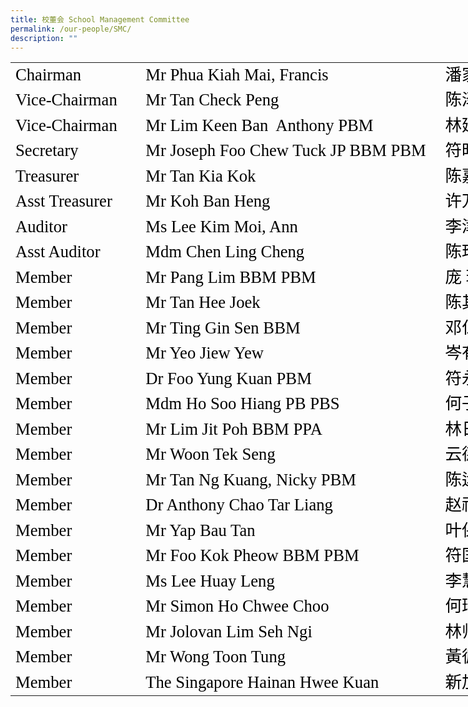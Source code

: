 ```yaml
---
title: 校董会 School Management Committee
permalink: /our-people/SMC/
description: ""
---
```

   <!--tr {mso-height-source:auto;} col {mso-width-source:auto;} td {padding-top:1.0px; padding-right:1.0px; padding-left:1.0px; mso-ignore:padding; color:windowtext; font-size:18.0pt; font-weight:400; font-style:normal; text-decoration:none; font-family:Arial; mso-generic-font-family:auto; mso-font-charset:0; text-align:general; vertical-align:bottom; border:none; mso-background-source:auto; mso-pattern:auto;} .oa1 {vertical-align:middle; padding-bottom:3.91pt; padding-left:3.91pt; padding-top:3.91pt; padding-right:3.91pt;} -->

<table border="0" cellpadding="0" cellspacing="0" width="921" style="border-collapse:
 collapse;width:691pt;mso-yfti-tbllook:1184"><colgroup><col width="199" style="mso-width-source:userset;width:149pt"> <col width="490" style="mso-width-source:userset;width:367pt"> <col width="233" style="mso-width-source:userset;width:174pt"></colgroup><tbody><tr height="41" style="mso-height-source:userset;height:30.39pt"><td height="41" class="oa1" width="199" style="height:30.39pt;width:149pt"><p style="language:en-US;line-height:107%;margin-top:0pt;margin-bottom:0pt;
  margin-left:0in;margin-right:0in;text-align:left;direction:ltr;unicode-bidi:
  embed;mso-line-break-override:none;word-break:normal;punctuation-wrap:hanging"><span style="font-size:20.0pt;font-family:Calibri;mso-ascii-font-family:Calibri;
  color:black;mso-color-index:1;mso-font-kerning:12.0pt;language:en-US;
  mso-style-textfill-type:solid;mso-style-textfill-fill-themecolor:text1;
  mso-style-textfill-fill-color:black;mso-style-textfill-fill-alpha:100.0%">Chairman</span></p></td><td class="oa1" width="490" style="width:367pt"><p style="language:en-US;line-height:107%;margin-top:0pt;margin-bottom:0pt;
  margin-left:0in;margin-right:0in;text-align:left;direction:ltr;unicode-bidi:
  embed;mso-line-break-override:none;word-break:normal;punctuation-wrap:hanging"><span style="font-size:20.0pt;font-family:Calibri;mso-ascii-font-family:Calibri;
  color:black;mso-color-index:1;mso-font-kerning:12.0pt;language:en-US;
  mso-style-textfill-type:solid;mso-style-textfill-fill-themecolor:text1;
  mso-style-textfill-fill-color:black;mso-style-textfill-fill-alpha:100.0%">Mr </span><span style="font-size:20.0pt;font-family:Calibri;mso-ascii-font-family:Calibri;
  color:black;mso-color-index:1;mso-font-kerning:12.0pt;language:en-US;
  mso-style-textfill-type:solid;mso-style-textfill-fill-themecolor:text1;
  mso-style-textfill-fill-color:black;mso-style-textfill-fill-alpha:100.0%">Phua</span><span style="font-size:20.0pt;font-family:Calibri;mso-ascii-font-family:Calibri;
  color:black;mso-color-index:1;mso-font-kerning:12.0pt;language:en-US;
  mso-style-textfill-type:solid;mso-style-textfill-fill-themecolor:text1;
  mso-style-textfill-fill-color:black;mso-style-textfill-fill-alpha:100.0%"> Kiah Mai, Francis</span></p></td><td class="oa1" width="233" style="width:174pt"><p style="language:en-US;line-height:107%;margin-top:0pt;margin-bottom:0pt;
  margin-left:0in;margin-right:0in;text-align:left;direction:ltr;unicode-bidi:
  embed;mso-line-break-override:none;word-break:normal;punctuation-wrap:hanging"><span style="font-size:20.0pt;font-family:楷体;mso-ascii-font-family:楷体;mso-fareast-font-family:
  楷体;color:black;mso-color-index:1;mso-font-kerning:12.0pt;language:zh-CN;
  mso-style-textfill-type:solid;mso-style-textfill-fill-themecolor:text1;
  mso-style-textfill-fill-color:black;mso-style-textfill-fill-alpha:100.0%">潘家海先生</span></p></td></tr><tr height="41" style="mso-height-source:userset;height:30.39pt"><td height="41" class="oa1" width="199" style="height:30.39pt;width:149pt"><p style="language:en-US;line-height:107%;margin-top:0pt;margin-bottom:0pt;
  margin-left:0in;margin-right:0in;text-align:left;direction:ltr;unicode-bidi:
  embed;mso-line-break-override:none;word-break:normal;punctuation-wrap:hanging"><span style="font-size:20.0pt;font-family:Calibri;mso-ascii-font-family:Calibri;
  color:black;mso-color-index:1;mso-font-kerning:12.0pt;language:en-US;
  mso-style-textfill-type:solid;mso-style-textfill-fill-themecolor:text1;
  mso-style-textfill-fill-color:black;mso-style-textfill-fill-alpha:100.0%">Vice-Chairman</span></p></td><td class="oa1" width="490" style="width:367pt"><p style="language:en-US;line-height:107%;margin-top:0pt;margin-bottom:0pt;
  margin-left:0in;margin-right:0in;text-align:left;direction:ltr;unicode-bidi:
  embed;mso-line-break-override:none;word-break:normal;punctuation-wrap:hanging"><span style="font-size:20.0pt;font-family:Calibri;mso-ascii-font-family:Calibri;
  color:black;mso-color-index:1;mso-font-kerning:12.0pt;language:en-US;
  mso-style-textfill-type:solid;mso-style-textfill-fill-themecolor:text1;
  mso-style-textfill-fill-color:black;mso-style-textfill-fill-alpha:100.0%">Mr Tan Check Peng</span></p></td><td class="oa1" width="233" style="width:174pt"><p style="language:en-US;line-height:107%;margin-top:0pt;margin-bottom:0pt;
  margin-left:0in;margin-right:0in;text-align:left;direction:ltr;unicode-bidi:
  embed;mso-line-break-override:none;word-break:normal;punctuation-wrap:hanging"><span style="font-size:20.0pt;font-family:楷体;mso-ascii-font-family:楷体;mso-fareast-font-family:
  楷体;color:black;mso-color-index:1;mso-font-kerning:12.0pt;language:zh-CN;
  mso-style-textfill-type:solid;mso-style-textfill-fill-themecolor:text1;
  mso-style-textfill-fill-color:black;mso-style-textfill-fill-alpha:100.0%">陈泽平先生</span></p></td></tr><tr height="41" style="mso-height-source:userset;height:30.39pt"><td height="41" class="oa1" width="199" style="height:30.39pt;width:149pt"><p style="language:en-US;line-height:107%;margin-top:0pt;margin-bottom:0pt;
  margin-left:0in;margin-right:0in;text-align:left;direction:ltr;unicode-bidi:
  embed;mso-line-break-override:none;word-break:normal;punctuation-wrap:hanging"><span style="font-size:20.0pt;font-family:Calibri;mso-ascii-font-family:Calibri;
  color:black;mso-color-index:1;mso-font-kerning:12.0pt;language:en-US;
  mso-style-textfill-type:solid;mso-style-textfill-fill-themecolor:text1;
  mso-style-textfill-fill-color:black;mso-style-textfill-fill-alpha:100.0%">Vice-Chairman</span></p></td><td class="oa1" width="490" style="width:367pt"><p style="language:en-US;line-height:107%;margin-top:0pt;margin-bottom:0pt;
  margin-left:0in;margin-right:0in;text-align:left;direction:ltr;unicode-bidi:
  embed;mso-line-break-override:none;word-break:normal;punctuation-wrap:hanging"><span style="font-size:20.0pt;font-family:Calibri;mso-ascii-font-family:Calibri;
  color:black;mso-color-index:1;mso-font-kerning:12.0pt;language:en-US;
  mso-style-textfill-type:solid;mso-style-textfill-fill-themecolor:text1;
  mso-style-textfill-fill-color:black;mso-style-textfill-fill-alpha:100.0%">Mr Lim Keen Ban&nbsp; Anthony PBM</span></p></td><td class="oa1" width="233" style="width:174pt"><p style="language:en-US;line-height:107%;margin-top:0pt;margin-bottom:0pt;
  margin-left:0in;margin-right:0in;text-align:left;direction:ltr;unicode-bidi:
  embed;mso-line-break-override:none;word-break:normal;punctuation-wrap:hanging"><span style="font-size:20.0pt;font-family:楷体;mso-ascii-font-family:楷体;mso-fareast-font-family:
  楷体;color:black;mso-color-index:1;mso-font-kerning:12.0pt;language:zh-CN;
  mso-style-textfill-type:solid;mso-style-textfill-fill-themecolor:text1;
  mso-style-textfill-fill-color:black;mso-style-textfill-fill-alpha:100.0%">林廷万先生</span></p></td></tr><tr height="41" style="mso-height-source:userset;height:30.39pt"><td height="41" class="oa1" width="199" style="height:30.39pt;width:149pt"><p style="language:en-US;line-height:107%;margin-top:0pt;margin-bottom:0pt;
  margin-left:0in;margin-right:0in;text-align:left;direction:ltr;unicode-bidi:
  embed;mso-line-break-override:none;word-break:normal;punctuation-wrap:hanging"><span style="font-size:20.0pt;font-family:Calibri;mso-ascii-font-family:Calibri;
  color:black;mso-color-index:1;mso-font-kerning:12.0pt;language:en-US;
  mso-style-textfill-type:solid;mso-style-textfill-fill-themecolor:text1;
  mso-style-textfill-fill-color:black;mso-style-textfill-fill-alpha:100.0%">Secretary</span></p></td><td class="oa1" width="490" style="width:367pt"><p style="language:en-US;line-height:107%;margin-top:0pt;margin-bottom:0pt;
  margin-left:0in;margin-right:0in;text-align:left;direction:ltr;unicode-bidi:
  embed;mso-line-break-override:none;word-break:normal;punctuation-wrap:hanging"><span style="font-size:20.0pt;font-family:Calibri;mso-ascii-font-family:Calibri;
  color:black;mso-color-index:1;mso-font-kerning:12.0pt;language:en-US;
  mso-style-textfill-type:solid;mso-style-textfill-fill-themecolor:text1;
  mso-style-textfill-fill-color:black;mso-style-textfill-fill-alpha:100.0%">Mr Joseph Foo Chew Tuck JP BBM PBM</span></p></td><td class="oa1" width="233" style="width:174pt"><p style="language:en-US;line-height:107%;margin-top:0pt;margin-bottom:0pt;
  margin-left:0in;margin-right:0in;text-align:left;direction:ltr;unicode-bidi:
  embed;mso-line-break-override:none;word-break:normal;punctuation-wrap:hanging"><span style="font-size:20.0pt;font-family:楷体;mso-ascii-font-family:楷体;mso-fareast-font-family:
  楷体;color:black;mso-color-index:1;mso-font-kerning:12.0pt;language:zh-CN;
  mso-style-textfill-type:solid;mso-style-textfill-fill-themecolor:text1;
  mso-style-textfill-fill-color:black;mso-style-textfill-fill-alpha:100.0%">符昭德先生</span></p></td></tr><tr height="41" style="mso-height-source:userset;height:30.39pt"><td height="41" class="oa1" width="199" style="height:30.39pt;width:149pt"><p style="language:en-US;line-height:107%;margin-top:0pt;margin-bottom:0pt;
  margin-left:0in;margin-right:0in;text-align:left;direction:ltr;unicode-bidi:
  embed;mso-line-break-override:none;word-break:normal;punctuation-wrap:hanging"><span style="font-size:20.0pt;font-family:Calibri;mso-ascii-font-family:Calibri;
  color:black;mso-color-index:1;mso-font-kerning:12.0pt;language:en-US;
  mso-style-textfill-type:solid;mso-style-textfill-fill-themecolor:text1;
  mso-style-textfill-fill-color:black;mso-style-textfill-fill-alpha:100.0%">Treasurer</span></p></td><td class="oa1" width="490" style="width:367pt"><p style="language:en-US;line-height:107%;margin-top:0pt;margin-bottom:0pt;
  margin-left:0in;margin-right:0in;text-align:left;direction:ltr;unicode-bidi:
  embed;mso-line-break-override:none;word-break:normal;punctuation-wrap:hanging"><span style="font-size:20.0pt;font-family:Calibri;mso-ascii-font-family:Calibri;
  color:black;mso-color-index:1;mso-font-kerning:12.0pt;language:en-US;
  mso-style-textfill-type:solid;mso-style-textfill-fill-themecolor:text1;
  mso-style-textfill-fill-color:black;mso-style-textfill-fill-alpha:100.0%">Mr Tan Kia Kok</span></p></td><td class="oa1" width="233" style="width:174pt"><p style="language:en-US;line-height:107%;margin-top:0pt;margin-bottom:0pt;
  margin-left:0in;margin-right:0in;text-align:left;direction:ltr;unicode-bidi:
  embed;mso-line-break-override:none;word-break:normal;punctuation-wrap:hanging"><span style="font-size:20.0pt;font-family:楷体;mso-ascii-font-family:楷体;mso-fareast-font-family:
  楷体;color:black;mso-color-index:1;mso-font-kerning:12.0pt;language:zh-CN;
  mso-style-textfill-type:solid;mso-style-textfill-fill-themecolor:text1;
  mso-style-textfill-fill-color:black;mso-style-textfill-fill-alpha:100.0%">陈嘉兆先生</span></p></td></tr><tr height="41" style="mso-height-source:userset;height:30.39pt"><td height="41" class="oa1" width="199" style="height:30.39pt;width:149pt"><p style="language:en-US;line-height:107%;margin-top:0pt;margin-bottom:0pt;
  margin-left:0in;margin-right:0in;text-align:left;direction:ltr;unicode-bidi:
  embed;mso-line-break-override:none;word-break:normal;punctuation-wrap:hanging"><span style="font-size:20.0pt;font-family:Calibri;mso-ascii-font-family:Calibri;
  color:black;mso-color-index:1;mso-font-kerning:12.0pt;language:en-US;
  mso-style-textfill-type:solid;mso-style-textfill-fill-themecolor:text1;
  mso-style-textfill-fill-color:black;mso-style-textfill-fill-alpha:100.0%">Asst Treasurer</span></p></td><td class="oa1" width="490" style="width:367pt"><p style="language:en-US;line-height:107%;margin-top:0pt;margin-bottom:0pt;
  margin-left:0in;margin-right:0in;text-align:left;direction:ltr;unicode-bidi:
  embed;mso-line-break-override:none;word-break:normal;punctuation-wrap:hanging"><span style="font-size:20.0pt;font-family:Calibri;mso-ascii-font-family:Calibri;
  color:black;mso-color-index:1;mso-font-kerning:12.0pt;language:en-US;
  mso-style-textfill-type:solid;mso-style-textfill-fill-themecolor:text1;
  mso-style-textfill-fill-color:black;mso-style-textfill-fill-alpha:100.0%">Mr Koh Ban Heng</span></p></td><td class="oa1" width="233" style="width:174pt"><p style="language:en-US;line-height:107%;margin-top:0pt;margin-bottom:0pt;
  margin-left:0in;margin-right:0in;text-align:left;direction:ltr;unicode-bidi:
  embed;mso-line-break-override:none;word-break:normal;punctuation-wrap:hanging"><span style="font-size:20.0pt;font-family:楷体;mso-ascii-font-family:楷体;mso-fareast-font-family:
  楷体;color:black;mso-color-index:1;mso-font-kerning:12.0pt;language:zh-CN;
  mso-style-textfill-type:solid;mso-style-textfill-fill-themecolor:text1;
  mso-style-textfill-fill-color:black;mso-style-textfill-fill-alpha:100.0%">许万兴先生</span></p></td></tr><tr height="41" style="mso-height-source:userset;height:30.39pt"><td height="41" class="oa1" width="199" style="height:30.39pt;width:149pt"><p style="language:en-US;line-height:107%;margin-top:0pt;margin-bottom:0pt;
  margin-left:0in;margin-right:0in;text-align:left;direction:ltr;unicode-bidi:
  embed;mso-line-break-override:none;word-break:normal;punctuation-wrap:hanging"><span style="font-size:20.0pt;font-family:Calibri;mso-ascii-font-family:Calibri;
  color:black;mso-color-index:1;mso-font-kerning:12.0pt;language:en-US;
  mso-style-textfill-type:solid;mso-style-textfill-fill-themecolor:text1;
  mso-style-textfill-fill-color:black;mso-style-textfill-fill-alpha:100.0%">Auditor</span></p></td><td class="oa1" width="490" style="width:367pt"><p style="language:en-US;line-height:107%;margin-top:0pt;margin-bottom:0pt;
  margin-left:0in;margin-right:0in;text-align:left;direction:ltr;unicode-bidi:
  embed;mso-line-break-override:none;word-break:normal;punctuation-wrap:hanging"><span style="font-size:20.0pt;font-family:Calibri;mso-ascii-font-family:Calibri;
  color:black;mso-color-index:1;mso-font-kerning:12.0pt;language:en-US;
  mso-style-textfill-type:solid;mso-style-textfill-fill-themecolor:text1;
  mso-style-textfill-fill-color:black;mso-style-textfill-fill-alpha:100.0%">Ms Lee Kim Moi, Ann</span></p></td><td class="oa1" width="233" style="width:174pt"><p style="language:en-US;line-height:107%;margin-top:0pt;margin-bottom:0pt;
  margin-left:0in;margin-right:0in;text-align:left;direction:ltr;unicode-bidi:
  embed;mso-line-break-override:none;word-break:normal;punctuation-wrap:hanging"><span style="font-size:20.0pt;font-family:楷体;mso-ascii-font-family:楷体;mso-fareast-font-family:
  楷体;color:black;mso-color-index:1;mso-font-kerning:12.0pt;language:zh-CN;
  mso-style-textfill-type:solid;mso-style-textfill-fill-themecolor:text1;
  mso-style-textfill-fill-color:black;mso-style-textfill-fill-alpha:100.0%">李津梅女士</span></p></td></tr><tr height="41" style="mso-height-source:userset;height:30.39pt"><td height="41" class="oa1" width="199" style="height:30.39pt;width:149pt"><p style="language:en-US;line-height:107%;margin-top:0pt;margin-bottom:0pt;
  margin-left:0in;margin-right:0in;text-align:left;direction:ltr;unicode-bidi:
  embed;mso-line-break-override:none;word-break:normal;punctuation-wrap:hanging"><span style="font-size:20.0pt;font-family:Calibri;mso-ascii-font-family:Calibri;
  color:black;mso-color-index:1;mso-font-kerning:12.0pt;language:en-US;
  mso-style-textfill-type:solid;mso-style-textfill-fill-themecolor:text1;
  mso-style-textfill-fill-color:black;mso-style-textfill-fill-alpha:100.0%">Asst Auditor</span></p></td><td class="oa1" width="490" style="width:367pt"><p style="language:en-US;line-height:107%;margin-top:0pt;margin-bottom:0pt;
  margin-left:0in;margin-right:0in;text-align:left;direction:ltr;unicode-bidi:
  embed;mso-line-break-override:none;word-break:normal;punctuation-wrap:hanging"><span style="font-size:20.0pt;font-family:Calibri;mso-ascii-font-family:Calibri;
  color:black;mso-color-index:1;mso-font-kerning:12.0pt;language:en-US;
  mso-style-textfill-type:solid;mso-style-textfill-fill-themecolor:text1;
  mso-style-textfill-fill-color:black;mso-style-textfill-fill-alpha:100.0%">Mdm</span><span style="font-size:20.0pt;font-family:Calibri;mso-ascii-font-family:Calibri;
  color:black;mso-color-index:1;mso-font-kerning:12.0pt;language:en-US;
  mso-style-textfill-type:solid;mso-style-textfill-fill-themecolor:text1;
  mso-style-textfill-fill-color:black;mso-style-textfill-fill-alpha:100.0%"> Chen Ling Cheng</span></p></td><td class="oa1" width="233" style="width:174pt"><p style="language:en-US;line-height:107%;margin-top:0pt;margin-bottom:0pt;
  margin-left:0in;margin-right:0in;text-align:left;direction:ltr;unicode-bidi:
  embed;mso-line-break-override:none;word-break:normal;punctuation-wrap:hanging"><span style="font-size:20.0pt;font-family:楷体;mso-ascii-font-family:楷体;mso-fareast-font-family:
  楷体;color:black;mso-color-index:1;mso-font-kerning:12.0pt;language:zh-CN;
  mso-style-textfill-type:solid;mso-style-textfill-fill-themecolor:text1;
  mso-style-textfill-fill-color:black;mso-style-textfill-fill-alpha:100.0%">陈玲琤女士</span></p></td></tr><tr height="41" style="mso-height-source:userset;height:30.39pt"><td height="41" class="oa1" width="199" style="height:30.39pt;width:149pt"><p style="language:en-US;line-height:107%;margin-top:0pt;margin-bottom:0pt;
  margin-left:0in;margin-right:0in;text-align:left;direction:ltr;unicode-bidi:
  embed;mso-line-break-override:none;word-break:normal;punctuation-wrap:hanging"><span style="font-size:20.0pt;font-family:Calibri;mso-ascii-font-family:Calibri;
  color:black;mso-color-index:1;mso-font-kerning:12.0pt;language:en-US;
  mso-style-textfill-type:solid;mso-style-textfill-fill-themecolor:text1;
  mso-style-textfill-fill-color:black;mso-style-textfill-fill-alpha:100.0%">Member</span></p></td><td class="oa1" width="490" style="width:367pt"><p style="language:en-US;line-height:107%;margin-top:0pt;margin-bottom:0pt;
  margin-left:0in;margin-right:0in;text-align:left;direction:ltr;unicode-bidi:
  embed;mso-line-break-override:none;word-break:normal;punctuation-wrap:hanging"><span style="font-size:20.0pt;font-family:Calibri;mso-ascii-font-family:Calibri;
  color:black;mso-color-index:1;mso-font-kerning:12.0pt;language:en-US;
  mso-style-textfill-type:solid;mso-style-textfill-fill-themecolor:text1;
  mso-style-textfill-fill-color:black;mso-style-textfill-fill-alpha:100.0%">Mr Pang Lim BBM PBM</span></p></td><td class="oa1" width="233" style="width:174pt"><p style="language:en-US;line-height:107%;margin-top:0pt;margin-bottom:0pt;
  margin-left:0in;margin-right:0in;text-align:left;direction:ltr;unicode-bidi:
  embed;mso-line-break-override:none;word-break:normal;punctuation-wrap:hanging"><span style="font-size:20.0pt;font-family:楷体;mso-ascii-font-family:楷体;mso-fareast-font-family:
  楷体;color:black;mso-color-index:1;mso-font-kerning:12.0pt;language:zh-CN;
  mso-style-textfill-type:solid;mso-style-textfill-fill-themecolor:text1;
  mso-style-textfill-fill-color:black;mso-style-textfill-fill-alpha:100.0%">庞 琳先生</span></p></td></tr><tr height="41" style="mso-height-source:userset;height:30.39pt"><td height="41" class="oa1" width="199" style="height:30.39pt;width:149pt"><p style="language:en-US;line-height:107%;margin-top:0pt;margin-bottom:0pt;
  margin-left:0in;margin-right:0in;text-align:left;direction:ltr;unicode-bidi:
  embed;mso-line-break-override:none;word-break:normal;punctuation-wrap:hanging"><span style="font-size:20.0pt;font-family:Calibri;mso-ascii-font-family:Calibri;
  color:black;mso-color-index:1;mso-font-kerning:12.0pt;language:en-US;
  mso-style-textfill-type:solid;mso-style-textfill-fill-themecolor:text1;
  mso-style-textfill-fill-color:black;mso-style-textfill-fill-alpha:100.0%">Member</span></p></td><td class="oa1" width="490" style="width:367pt"><p style="language:en-US;line-height:107%;margin-top:0pt;margin-bottom:0pt;
  margin-left:0in;margin-right:0in;text-align:left;direction:ltr;unicode-bidi:
  embed;mso-line-break-override:none;word-break:normal;punctuation-wrap:hanging"><span style="font-size:20.0pt;font-family:Calibri;mso-ascii-font-family:Calibri;
  color:black;mso-color-index:1;mso-font-kerning:12.0pt;language:en-US;
  mso-style-textfill-type:solid;mso-style-textfill-fill-themecolor:text1;
  mso-style-textfill-fill-color:black;mso-style-textfill-fill-alpha:100.0%">Mr Tan Hee Joek</span></p></td><td class="oa1" width="233" style="width:174pt"><p style="language:en-US;line-height:107%;margin-top:0pt;margin-bottom:0pt;
  margin-left:0in;margin-right:0in;text-align:left;direction:ltr;unicode-bidi:
  embed;mso-line-break-override:none;word-break:normal;punctuation-wrap:hanging"><span style="font-size:20.0pt;font-family:楷体;mso-ascii-font-family:楷体;mso-fareast-font-family:
  楷体;color:black;mso-color-index:1;mso-font-kerning:12.0pt;language:zh-CN;
  mso-style-textfill-type:solid;mso-style-textfill-fill-themecolor:text1;
  mso-style-textfill-fill-color:black;mso-style-textfill-fill-alpha:100.0%">陈其玉先生</span></p></td></tr><tr height="41" style="mso-height-source:userset;height:30.39pt"><td height="41" class="oa1" width="199" style="height:30.39pt;width:149pt"><p style="language:en-US;line-height:107%;margin-top:0pt;margin-bottom:0pt;
  margin-left:0in;margin-right:0in;text-align:left;direction:ltr;unicode-bidi:
  embed;mso-line-break-override:none;word-break:normal;punctuation-wrap:hanging"><span style="font-size:20.0pt;font-family:Calibri;mso-ascii-font-family:Calibri;
  color:black;mso-color-index:1;mso-font-kerning:12.0pt;language:en-US;
  mso-style-textfill-type:solid;mso-style-textfill-fill-themecolor:text1;
  mso-style-textfill-fill-color:black;mso-style-textfill-fill-alpha:100.0%">Member</span></p></td><td class="oa1" width="490" style="width:367pt"><p style="language:en-US;line-height:107%;margin-top:0pt;margin-bottom:0pt;
  margin-left:0in;margin-right:0in;text-align:left;direction:ltr;unicode-bidi:
  embed;mso-line-break-override:none;word-break:normal;punctuation-wrap:hanging"><span style="font-size:20.0pt;font-family:Calibri;mso-ascii-font-family:Calibri;
  color:black;mso-color-index:1;mso-font-kerning:12.0pt;language:en-US;
  mso-style-textfill-type:solid;mso-style-textfill-fill-themecolor:text1;
  mso-style-textfill-fill-color:black;mso-style-textfill-fill-alpha:100.0%">Mr Ting Gin Sen BBM</span></p></td><td class="oa1" width="233" style="width:174pt"><p style="language:en-US;line-height:107%;margin-top:0pt;margin-bottom:0pt;
  margin-left:0in;margin-right:0in;text-align:left;direction:ltr;unicode-bidi:
  embed;mso-line-break-override:none;word-break:normal;punctuation-wrap:hanging"><span style="font-size:20.0pt;font-family:楷体;mso-ascii-font-family:楷体;mso-fareast-font-family:
  楷体;color:black;mso-color-index:1;mso-font-kerning:12.0pt;language:zh-CN;
  mso-style-textfill-type:solid;mso-style-textfill-fill-themecolor:text1;
  mso-style-textfill-fill-color:black;mso-style-textfill-fill-alpha:100.0%">邓仁生先生</span></p></td></tr><tr height="41" style="mso-height-source:userset;height:30.39pt"><td height="41" class="oa1" width="199" style="height:30.39pt;width:149pt"><p style="language:en-US;line-height:107%;margin-top:0pt;margin-bottom:0pt;
  margin-left:0in;margin-right:0in;text-align:left;direction:ltr;unicode-bidi:
  embed;mso-line-break-override:none;word-break:normal;punctuation-wrap:hanging"><span style="font-size:20.0pt;font-family:Calibri;mso-ascii-font-family:Calibri;
  color:black;mso-color-index:1;mso-font-kerning:12.0pt;language:en-US;
  mso-style-textfill-type:solid;mso-style-textfill-fill-themecolor:text1;
  mso-style-textfill-fill-color:black;mso-style-textfill-fill-alpha:100.0%">Member</span></p></td><td class="oa1" width="490" style="width:367pt"><p style="language:en-US;line-height:107%;margin-top:0pt;margin-bottom:0pt;
  margin-left:0in;margin-right:0in;text-align:left;direction:ltr;unicode-bidi:
  embed;mso-line-break-override:none;word-break:normal;punctuation-wrap:hanging"><span style="font-size:20.0pt;font-family:Calibri;mso-ascii-font-family:Calibri;
  color:black;mso-color-index:1;mso-font-kerning:12.0pt;language:en-US;
  mso-style-textfill-type:solid;mso-style-textfill-fill-themecolor:text1;
  mso-style-textfill-fill-color:black;mso-style-textfill-fill-alpha:100.0%">Mr Yeo Jiew Yew</span></p></td><td class="oa1" width="233" style="width:174pt"><p style="language:en-US;line-height:107%;margin-top:0pt;margin-bottom:0pt;
  margin-left:0in;margin-right:0in;text-align:left;direction:ltr;unicode-bidi:
  embed;mso-line-break-override:none;word-break:normal;punctuation-wrap:hanging"><span style="font-size:20.0pt;font-family:楷体;mso-ascii-font-family:楷体;mso-fareast-font-family:
  楷体;color:black;mso-color-index:1;mso-font-kerning:12.0pt;language:zh-CN;
  mso-style-textfill-type:solid;mso-style-textfill-fill-themecolor:text1;
  mso-style-textfill-fill-color:black;mso-style-textfill-fill-alpha:100.0%">岑有孝先生</span></p></td></tr><tr height="41" style="mso-height-source:userset;height:30.39pt"><td height="41" class="oa1" width="199" style="height:30.39pt;width:149pt"><p style="language:en-US;line-height:107%;margin-top:0pt;margin-bottom:0pt;
  margin-left:0in;margin-right:0in;text-align:left;direction:ltr;unicode-bidi:
  embed;mso-line-break-override:none;word-break:normal;punctuation-wrap:hanging"><span style="font-size:20.0pt;font-family:Calibri;mso-ascii-font-family:Calibri;
  color:black;mso-color-index:1;mso-font-kerning:12.0pt;language:en-US;
  mso-style-textfill-type:solid;mso-style-textfill-fill-themecolor:text1;
  mso-style-textfill-fill-color:black;mso-style-textfill-fill-alpha:100.0%">Member</span></p></td><td class="oa1" width="490" style="width:367pt"><p style="language:en-US;line-height:107%;margin-top:0pt;margin-bottom:0pt;
  margin-left:0in;margin-right:0in;text-align:left;direction:ltr;unicode-bidi:
  embed;mso-line-break-override:none;word-break:normal;punctuation-wrap:hanging"><span style="font-size:20.0pt;font-family:Calibri;mso-ascii-font-family:Calibri;
  color:black;mso-color-index:1;mso-font-kerning:12.0pt;language:en-US;
  mso-style-textfill-type:solid;mso-style-textfill-fill-themecolor:text1;
  mso-style-textfill-fill-color:black;mso-style-textfill-fill-alpha:100.0%">Dr Foo Yung Kuan PBM</span></p></td><td class="oa1" width="233" style="width:174pt"><p style="language:en-US;line-height:107%;margin-top:0pt;margin-bottom:0pt;
  margin-left:0in;margin-right:0in;text-align:left;direction:ltr;unicode-bidi:
  embed;mso-line-break-override:none;word-break:normal;punctuation-wrap:hanging"><span style="font-size:20.0pt;font-family:楷体;mso-ascii-font-family:楷体;mso-fareast-font-family:
  楷体;color:black;mso-color-index:1;mso-font-kerning:12.0pt;language:zh-CN;
  mso-style-textfill-type:solid;mso-style-textfill-fill-themecolor:text1;
  mso-style-textfill-fill-color:black;mso-style-textfill-fill-alpha:100.0%">符永冠博士</span></p></td></tr><tr height="41" style="mso-height-source:userset;height:30.39pt"><td height="41" class="oa1" width="199" style="height:30.39pt;width:149pt"><p style="language:en-US;line-height:107%;margin-top:0pt;margin-bottom:0pt;
  margin-left:0in;margin-right:0in;text-align:left;direction:ltr;unicode-bidi:
  embed;mso-line-break-override:none;word-break:normal;punctuation-wrap:hanging"><span style="font-size:20.0pt;font-family:Calibri;mso-ascii-font-family:Calibri;
  color:black;mso-color-index:1;mso-font-kerning:12.0pt;language:en-US;
  mso-style-textfill-type:solid;mso-style-textfill-fill-themecolor:text1;
  mso-style-textfill-fill-color:black;mso-style-textfill-fill-alpha:100.0%">Member</span></p></td><td class="oa1" width="490" style="width:367pt"><p style="language:en-US;line-height:107%;margin-top:0pt;margin-bottom:0pt;
  margin-left:0in;margin-right:0in;text-align:left;direction:ltr;unicode-bidi:
  embed;mso-line-break-override:none;word-break:normal;punctuation-wrap:hanging"><span style="font-size:20.0pt;font-family:Calibri;mso-ascii-font-family:Calibri;
  color:black;mso-color-index:1;mso-font-kerning:12.0pt;language:en-US;
  mso-style-textfill-type:solid;mso-style-textfill-fill-themecolor:text1;
  mso-style-textfill-fill-color:black;mso-style-textfill-fill-alpha:100.0%">Mdm Ho Soo Hiang PB PBS</span></p></td><td class="oa1" width="233" style="width:174pt"><p style="language:en-US;line-height:107%;margin-top:0pt;margin-bottom:0pt;
  margin-left:0in;margin-right:0in;text-align:left;direction:ltr;unicode-bidi:
  embed;mso-line-break-override:none;word-break:normal;punctuation-wrap:hanging"><span style="font-size:20.0pt;font-family:楷体;mso-ascii-font-family:楷体;mso-fareast-font-family:
  楷体;color:black;mso-color-index:1;mso-font-kerning:12.0pt;language:zh-CN;
  mso-style-textfill-type:solid;mso-style-textfill-fill-themecolor:text1;
  mso-style-textfill-fill-color:black;mso-style-textfill-fill-alpha:100.0%">何子香女士</span></p></td></tr><tr height="41" style="mso-height-source:userset;height:30.39pt"><td height="41" class="oa1" width="199" style="height:30.39pt;width:149pt"><p style="language:en-US;line-height:107%;margin-top:0pt;margin-bottom:0pt;
  margin-left:0in;margin-right:0in;text-align:left;direction:ltr;unicode-bidi:
  embed;mso-line-break-override:none;word-break:normal;punctuation-wrap:hanging"><span style="font-size:20.0pt;font-family:Calibri;mso-ascii-font-family:Calibri;
  color:black;mso-color-index:1;mso-font-kerning:12.0pt;language:en-US;
  mso-style-textfill-type:solid;mso-style-textfill-fill-themecolor:text1;
  mso-style-textfill-fill-color:black;mso-style-textfill-fill-alpha:100.0%">Member</span></p></td><td class="oa1" width="490" style="width:367pt"><p style="language:en-US;line-height:107%;margin-top:0pt;margin-bottom:0pt;
  margin-left:0in;margin-right:0in;text-align:left;direction:ltr;unicode-bidi:
  embed;mso-line-break-override:none;word-break:normal;punctuation-wrap:hanging"><span style="font-size:20.0pt;font-family:Calibri;mso-ascii-font-family:Calibri;
  color:black;mso-color-index:1;mso-font-kerning:12.0pt;language:en-US;
  mso-style-textfill-type:solid;mso-style-textfill-fill-themecolor:text1;
  mso-style-textfill-fill-color:black;mso-style-textfill-fill-alpha:100.0%">Mr Lim Jit Poh BBM PPA</span></p></td><td class="oa1" width="233" style="width:174pt"><p style="language:en-US;line-height:107%;margin-top:0pt;margin-bottom:0pt;
  margin-left:0in;margin-right:0in;text-align:left;direction:ltr;unicode-bidi:
  embed;mso-line-break-override:none;word-break:normal;punctuation-wrap:hanging"><span style="font-size:20.0pt;font-family:楷体;mso-ascii-font-family:楷体;mso-fareast-font-family:
  楷体;color:black;mso-color-index:1;mso-font-kerning:12.0pt;language:zh-CN;
  mso-style-textfill-type:solid;mso-style-textfill-fill-themecolor:text1;
  mso-style-textfill-fill-color:black;mso-style-textfill-fill-alpha:100.0%">林日波先生</span></p></td></tr><tr height="41" style="mso-height-source:userset;height:30.39pt"><td height="41" class="oa1" width="199" style="height:30.39pt;width:149pt"><p style="language:en-US;line-height:107%;margin-top:0pt;margin-bottom:0pt;
  margin-left:0in;margin-right:0in;text-align:left;direction:ltr;unicode-bidi:
  embed;mso-line-break-override:none;word-break:normal;punctuation-wrap:hanging"><span style="font-size:20.0pt;font-family:Calibri;mso-ascii-font-family:Calibri;
  color:black;mso-color-index:1;mso-font-kerning:12.0pt;language:en-US;
  mso-style-textfill-type:solid;mso-style-textfill-fill-themecolor:text1;
  mso-style-textfill-fill-color:black;mso-style-textfill-fill-alpha:100.0%">Member</span></p></td><td class="oa1" width="490" style="width:367pt"><p style="language:en-US;line-height:107%;margin-top:0pt;margin-bottom:0pt;
  margin-left:0in;margin-right:0in;text-align:left;direction:ltr;unicode-bidi:
  embed;mso-line-break-override:none;word-break:normal;punctuation-wrap:hanging"><span style="font-size:20.0pt;font-family:Calibri;mso-ascii-font-family:Calibri;
  color:black;mso-color-index:1;mso-font-kerning:12.0pt;language:en-US;
  mso-style-textfill-type:solid;mso-style-textfill-fill-themecolor:text1;
  mso-style-textfill-fill-color:black;mso-style-textfill-fill-alpha:100.0%">Mr Woon Tek Seng</span></p></td><td class="oa1" width="233" style="width:174pt"><p style="language:en-US;line-height:107%;margin-top:0pt;margin-bottom:0pt;
  margin-left:0in;margin-right:0in;text-align:left;direction:ltr;unicode-bidi:
  embed;mso-line-break-override:none;word-break:normal;punctuation-wrap:hanging"><span style="font-size:20.0pt;font-family:楷体;mso-ascii-font-family:楷体;mso-fareast-font-family:
  楷体;color:black;mso-color-index:1;mso-font-kerning:12.0pt;language:zh-CN;
  mso-style-textfill-type:solid;mso-style-textfill-fill-themecolor:text1;
  mso-style-textfill-fill-color:black;mso-style-textfill-fill-alpha:100.0%">云德盛先生</span></p></td></tr><tr height="41" style="mso-height-source:userset;height:30.39pt"><td height="41" class="oa1" width="199" style="height:30.39pt;width:149pt"><p style="language:en-US;line-height:107%;margin-top:0pt;margin-bottom:0pt;
  margin-left:0in;margin-right:0in;text-align:left;direction:ltr;unicode-bidi:
  embed;mso-line-break-override:none;word-break:normal;punctuation-wrap:hanging"><span style="font-size:20.0pt;font-family:Calibri;mso-ascii-font-family:Calibri;
  color:black;mso-color-index:1;mso-font-kerning:12.0pt;language:en-US;
  mso-style-textfill-type:solid;mso-style-textfill-fill-themecolor:text1;
  mso-style-textfill-fill-color:black;mso-style-textfill-fill-alpha:100.0%">Member</span></p></td><td class="oa1" width="490" style="width:367pt"><p style="language:en-US;line-height:107%;margin-top:0pt;margin-bottom:0pt;
  margin-left:0in;margin-right:0in;text-align:left;direction:ltr;unicode-bidi:
  embed;mso-line-break-override:none;word-break:normal;punctuation-wrap:hanging"><span style="font-size:20.0pt;font-family:Calibri;mso-ascii-font-family:Calibri;
  color:black;mso-color-index:1;mso-font-kerning:12.0pt;language:en-US;
  mso-style-textfill-type:solid;mso-style-textfill-fill-themecolor:text1;
  mso-style-textfill-fill-color:black;mso-style-textfill-fill-alpha:100.0%">Mr Tan Ng Kuang, Nicky PBM</span></p></td><td class="oa1" width="233" style="width:174pt"><p style="language:en-US;line-height:107%;margin-top:0pt;margin-bottom:0pt;
  margin-left:0in;margin-right:0in;text-align:left;direction:ltr;unicode-bidi:
  embed;mso-line-break-override:none;word-break:normal;punctuation-wrap:hanging"><span style="font-size:20.0pt;font-family:楷体;mso-ascii-font-family:楷体;mso-fareast-font-family:
  楷体;color:black;mso-color-index:1;mso-font-kerning:12.0pt;language:zh-CN;
  mso-style-textfill-type:solid;mso-style-textfill-fill-themecolor:text1;
  mso-style-textfill-fill-color:black;mso-style-textfill-fill-alpha:100.0%">陈运琼先生</span></p></td></tr><tr height="41" style="mso-height-source:userset;height:30.39pt"><td height="41" class="oa1" width="199" style="height:30.39pt;width:149pt"><p style="language:en-US;line-height:107%;margin-top:0pt;margin-bottom:0pt;
  margin-left:0in;margin-right:0in;text-align:left;direction:ltr;unicode-bidi:
  embed;mso-line-break-override:none;word-break:normal;punctuation-wrap:hanging"><span style="font-size:20.0pt;font-family:Calibri;mso-ascii-font-family:Calibri;
  color:black;mso-color-index:1;mso-font-kerning:12.0pt;language:en-US;
  mso-style-textfill-type:solid;mso-style-textfill-fill-themecolor:text1;
  mso-style-textfill-fill-color:black;mso-style-textfill-fill-alpha:100.0%">Member</span></p></td><td class="oa1" width="490" style="width:367pt"><p style="language:en-US;line-height:107%;margin-top:0pt;margin-bottom:0pt;
  margin-left:0in;margin-right:0in;text-align:left;direction:ltr;unicode-bidi:
  embed;mso-line-break-override:none;word-break:normal;punctuation-wrap:hanging"><span style="font-size:20.0pt;font-family:Calibri;mso-ascii-font-family:Calibri;
  color:black;mso-color-index:1;mso-font-kerning:12.0pt;language:en-US;
  mso-style-textfill-type:solid;mso-style-textfill-fill-themecolor:text1;
  mso-style-textfill-fill-color:black;mso-style-textfill-fill-alpha:100.0%">Dr Anthony Chao Tar Liang</span></p></td><td class="oa1" width="233" style="width:174pt"><p style="language:en-US;line-height:107%;margin-top:0pt;margin-bottom:0pt;
  margin-left:0in;margin-right:0in;text-align:left;direction:ltr;unicode-bidi:
  embed;mso-line-break-override:none;word-break:normal;punctuation-wrap:hanging"><span style="font-size:20.0pt;font-family:楷体;mso-ascii-font-family:楷体;mso-fareast-font-family:
  楷体;color:black;mso-color-index:1;mso-font-kerning:12.0pt;language:zh-CN;
  mso-style-textfill-type:solid;mso-style-textfill-fill-themecolor:text1;
  mso-style-textfill-fill-color:black;mso-style-textfill-fill-alpha:100.0%">赵祚樑医生</span></p></td></tr><tr height="41" style="mso-height-source:userset;height:30.39pt"><td height="41" class="oa1" width="199" style="height:30.39pt;width:149pt"><p style="language:en-US;line-height:107%;margin-top:0pt;margin-bottom:0pt;
  margin-left:0in;margin-right:0in;text-align:left;direction:ltr;unicode-bidi:
  embed;mso-line-break-override:none;word-break:normal;punctuation-wrap:hanging"><span style="font-size:20.0pt;font-family:Calibri;mso-ascii-font-family:Calibri;
  color:black;mso-color-index:1;mso-font-kerning:12.0pt;language:en-US;
  mso-style-textfill-type:solid;mso-style-textfill-fill-themecolor:text1;
  mso-style-textfill-fill-color:black;mso-style-textfill-fill-alpha:100.0%">Member</span></p></td><td class="oa1" width="490" style="width:367pt"><p style="language:en-US;line-height:107%;margin-top:0pt;margin-bottom:0pt;
  margin-left:0in;margin-right:0in;text-align:left;direction:ltr;unicode-bidi:
  embed;mso-line-break-override:none;word-break:normal;punctuation-wrap:hanging"><span style="font-size:20.0pt;font-family:Calibri;mso-ascii-font-family:Calibri;
  color:black;mso-color-index:1;mso-font-kerning:12.0pt;language:en-US;
  mso-style-textfill-type:solid;mso-style-textfill-fill-themecolor:text1;
  mso-style-textfill-fill-color:black;mso-style-textfill-fill-alpha:100.0%">Mr Yap Bau Tan</span></p></td><td class="oa1" width="233" style="width:174pt"><p style="language:en-US;line-height:107%;margin-top:0pt;margin-bottom:0pt;
  margin-left:0in;margin-right:0in;text-align:left;direction:ltr;unicode-bidi:
  embed;mso-line-break-override:none;word-break:normal;punctuation-wrap:hanging"><span style="font-size:20.0pt;font-family:楷体;mso-ascii-font-family:楷体;mso-fareast-font-family:
  楷体;color:black;mso-color-index:1;mso-font-kerning:12.0pt;language:zh-CN;
  mso-style-textfill-type:solid;mso-style-textfill-fill-themecolor:text1;
  mso-style-textfill-fill-color:black;mso-style-textfill-fill-alpha:100.0%">叶保山先生</span></p></td></tr><tr height="41" style="mso-height-source:userset;height:30.39pt"><td height="41" class="oa1" width="199" style="height:30.39pt;width:149pt"><p style="language:en-US;line-height:107%;margin-top:0pt;margin-bottom:0pt;
  margin-left:0in;margin-right:0in;text-align:left;direction:ltr;unicode-bidi:
  embed;mso-line-break-override:none;word-break:normal;punctuation-wrap:hanging"><span style="font-size:20.0pt;font-family:Calibri;mso-ascii-font-family:Calibri;
  color:black;mso-color-index:1;mso-font-kerning:12.0pt;language:en-US;
  mso-style-textfill-type:solid;mso-style-textfill-fill-themecolor:text1;
  mso-style-textfill-fill-color:black;mso-style-textfill-fill-alpha:100.0%">Member</span></p></td><td class="oa1" width="490" style="width:367pt"><p style="language:en-US;line-height:107%;margin-top:0pt;margin-bottom:0pt;
  margin-left:0in;margin-right:0in;text-align:left;direction:ltr;unicode-bidi:
  embed;mso-line-break-override:none;word-break:normal;punctuation-wrap:hanging"><span style="font-size:20.0pt;font-family:Calibri;mso-ascii-font-family:Calibri;
  color:black;mso-color-index:1;mso-font-kerning:12.0pt;language:en-US;
  mso-style-textfill-type:solid;mso-style-textfill-fill-themecolor:text1;
  mso-style-textfill-fill-color:black;mso-style-textfill-fill-alpha:100.0%">Mr Foo Kok Pheow BBM PBM</span></p></td><td class="oa1" width="233" style="width:174pt"><p style="language:en-US;line-height:107%;margin-top:0pt;margin-bottom:0pt;
  margin-left:0in;margin-right:0in;text-align:left;direction:ltr;unicode-bidi:
  embed;mso-line-break-override:none;word-break:normal;punctuation-wrap:hanging"><span style="font-size:20.0pt;font-family:楷体;mso-ascii-font-family:楷体;mso-fareast-font-family:
  楷体;color:black;mso-color-index:1;mso-font-kerning:12.0pt;language:zh-CN;
  mso-style-textfill-type:solid;mso-style-textfill-fill-themecolor:text1;
  mso-style-textfill-fill-color:black;mso-style-textfill-fill-alpha:100.0%">符国标先生</span></p></td></tr><tr height="41" style="mso-height-source:userset;height:30.39pt"><td height="41" class="oa1" width="199" style="height:30.39pt;width:149pt"><p style="language:en-US;line-height:107%;margin-top:0pt;margin-bottom:0pt;
  margin-left:0in;margin-right:0in;text-align:left;direction:ltr;unicode-bidi:
  embed;mso-line-break-override:none;word-break:normal;punctuation-wrap:hanging"><span style="font-size:20.0pt;font-family:Calibri;mso-ascii-font-family:Calibri;
  color:black;mso-color-index:1;mso-font-kerning:12.0pt;language:en-US;
  mso-style-textfill-type:solid;mso-style-textfill-fill-themecolor:text1;
  mso-style-textfill-fill-color:black;mso-style-textfill-fill-alpha:100.0%">Member</span></p></td><td class="oa1" width="490" style="width:367pt"><p style="language:en-US;line-height:107%;margin-top:0pt;margin-bottom:0pt;
  margin-left:0in;margin-right:0in;text-align:left;direction:ltr;unicode-bidi:
  embed;mso-line-break-override:none;word-break:normal;punctuation-wrap:hanging"><span style="font-size:20.0pt;font-family:Calibri;mso-ascii-font-family:Calibri;
  color:black;mso-color-index:1;mso-font-kerning:12.0pt;language:en-US;
  mso-style-textfill-type:solid;mso-style-textfill-fill-themecolor:text1;
  mso-style-textfill-fill-color:black;mso-style-textfill-fill-alpha:100.0%">Ms Lee Huay Leng</span></p></td><td class="oa1" width="233" style="width:174pt"><p style="language:en-US;line-height:107%;margin-top:0pt;margin-bottom:0pt;
  margin-left:0in;margin-right:0in;text-align:left;direction:ltr;unicode-bidi:
  embed;mso-line-break-override:none;word-break:normal;punctuation-wrap:hanging"><span style="font-size:20.0pt;font-family:楷体;mso-ascii-font-family:楷体;mso-fareast-font-family:
  楷体;color:black;mso-color-index:1;mso-font-kerning:12.0pt;language:zh-CN;
  mso-style-textfill-type:solid;mso-style-textfill-fill-themecolor:text1;
  mso-style-textfill-fill-color:black;mso-style-textfill-fill-alpha:100.0%">李慧玲小姐</span></p></td></tr><tr height="41" style="mso-height-source:userset;height:30.39pt"><td height="41" class="oa1" width="199" style="height:30.39pt;width:149pt"><p style="language:en-US;line-height:107%;margin-top:0pt;margin-bottom:0pt;
  margin-left:0in;margin-right:0in;text-align:left;direction:ltr;unicode-bidi:
  embed;mso-line-break-override:none;word-break:normal;punctuation-wrap:hanging"><span style="font-size:20.0pt;font-family:Calibri;mso-ascii-font-family:Calibri;
  color:black;mso-color-index:1;mso-font-kerning:12.0pt;language:en-US;
  mso-style-textfill-type:solid;mso-style-textfill-fill-themecolor:text1;
  mso-style-textfill-fill-color:black;mso-style-textfill-fill-alpha:100.0%">Member</span></p></td><td class="oa1" width="490" style="width:367pt"><p style="language:en-US;line-height:107%;margin-top:0pt;margin-bottom:0pt;
  margin-left:0in;margin-right:0in;text-align:left;direction:ltr;unicode-bidi:
  embed;mso-line-break-override:none;word-break:normal;punctuation-wrap:hanging"><span style="font-size:20.0pt;font-family:Calibri;mso-ascii-font-family:Calibri;
  color:black;mso-color-index:1;mso-font-kerning:12.0pt;language:en-US;
  mso-style-textfill-type:solid;mso-style-textfill-fill-themecolor:text1;
  mso-style-textfill-fill-color:black;mso-style-textfill-fill-alpha:100.0%">Mr Simon Ho Chwee Choo</span></p></td><td class="oa1" width="233" style="width:174pt"><p style="language:en-US;line-height:107%;margin-top:0pt;margin-bottom:0pt;
  margin-left:0in;margin-right:0in;text-align:left;direction:ltr;unicode-bidi:
  embed;mso-line-break-override:none;word-break:normal;punctuation-wrap:hanging"><span style="font-size:20.0pt;font-family:楷体;mso-ascii-font-family:楷体;mso-fareast-font-family:
  楷体;color:black;mso-color-index:1;mso-font-kerning:12.0pt;language:zh-CN;
  mso-style-textfill-type:solid;mso-style-textfill-fill-themecolor:text1;
  mso-style-textfill-fill-color:black;mso-style-textfill-fill-alpha:100.0%">何瑞州先生</span></p></td></tr><tr height="41" style="mso-height-source:userset;height:30.39pt"><td height="41" class="oa1" width="199" style="height:30.39pt;width:149pt"><p style="language:en-US;line-height:107%;margin-top:0pt;margin-bottom:0pt;
  margin-left:0in;margin-right:0in;text-align:left;direction:ltr;unicode-bidi:
  embed;mso-line-break-override:none;word-break:normal;punctuation-wrap:hanging"><span style="font-size:20.0pt;font-family:Calibri;mso-ascii-font-family:Calibri;
  color:black;mso-color-index:1;mso-font-kerning:12.0pt;language:en-US;
  mso-style-textfill-type:solid;mso-style-textfill-fill-themecolor:text1;
  mso-style-textfill-fill-color:black;mso-style-textfill-fill-alpha:100.0%">Member</span></p></td><td class="oa1" width="490" style="width:367pt"><p style="language:en-US;line-height:107%;margin-top:0pt;margin-bottom:0pt;
  margin-left:0in;margin-right:0in;text-align:left;direction:ltr;unicode-bidi:
  embed;mso-line-break-override:none;word-break:normal;punctuation-wrap:hanging"><span style="font-size:20.0pt;font-family:Calibri;mso-ascii-font-family:Calibri;
  color:black;mso-color-index:1;mso-font-kerning:12.0pt;language:en-US;
  mso-style-textfill-type:solid;mso-style-textfill-fill-themecolor:text1;
  mso-style-textfill-fill-color:black;mso-style-textfill-fill-alpha:100.0%">Mr Jolovan Lim Seh Ngi</span></p></td><td class="oa1" width="233" style="width:174pt"><p style="language:en-US;line-height:107%;margin-top:0pt;margin-bottom:0pt;
  margin-left:0in;margin-right:0in;text-align:left;direction:ltr;unicode-bidi:
  embed;mso-line-break-override:none;word-break:normal;punctuation-wrap:hanging"><span style="font-size:20.0pt;font-family:楷体;mso-ascii-font-family:楷体;mso-fareast-font-family:
  楷体;color:black;mso-color-index:1;mso-font-kerning:12.0pt;language:zh-CN;
  mso-style-textfill-type:solid;mso-style-textfill-fill-themecolor:text1;
  mso-style-textfill-fill-color:black;mso-style-textfill-fill-alpha:100.0%">林师毅先生</span></p></td></tr><tr height="41" style="mso-height-source:userset;height:30.39pt"><td height="41" class="oa1" width="199" style="height:30.39pt;width:149pt"><p style="language:en-US;line-height:107%;margin-top:0pt;margin-bottom:0pt;
  margin-left:0in;margin-right:0in;text-align:left;direction:ltr;unicode-bidi:
  embed;mso-line-break-override:none;word-break:normal;punctuation-wrap:hanging"><span style="font-size:20.0pt;font-family:Calibri;mso-ascii-font-family:Calibri;
  color:black;mso-color-index:1;mso-font-kerning:12.0pt;language:en-US;
  mso-style-textfill-type:solid;mso-style-textfill-fill-themecolor:text1;
  mso-style-textfill-fill-color:black;mso-style-textfill-fill-alpha:100.0%">Member</span></p></td><td class="oa1" width="490" style="width:367pt"><p style="language:en-US;line-height:107%;margin-top:0pt;margin-bottom:0pt;
  margin-left:0in;margin-right:0in;text-align:left;direction:ltr;unicode-bidi:
  embed;mso-line-break-override:none;word-break:normal;punctuation-wrap:hanging"><span style="font-size:20.0pt;font-family:Calibri;mso-ascii-font-family:Calibri;
  color:black;mso-color-index:1;mso-font-kerning:12.0pt;language:en-US;
  mso-style-textfill-type:solid;mso-style-textfill-fill-themecolor:text1;
  mso-style-textfill-fill-color:black;mso-style-textfill-fill-alpha:100.0%">Mr Wong Toon Tung&nbsp;</span></p></td><td class="oa1" width="233" style="width:174pt"><p style="language:en-US;line-height:107%;margin-top:0pt;margin-bottom:0pt;
  margin-left:0in;margin-right:0in;text-align:left;direction:ltr;unicode-bidi:
  embed;mso-line-break-override:none;word-break:normal;punctuation-wrap:hanging"><span style="font-size:20.0pt;font-family:楷体;mso-ascii-font-family:楷体;mso-fareast-font-family:
  楷体;color:black;mso-color-index:1;mso-font-kerning:12.0pt;language:zh-CN;
  mso-style-textfill-type:solid;mso-style-textfill-fill-themecolor:text1;
  mso-style-textfill-fill-color:black;mso-style-textfill-fill-alpha:100.0%">黃循堂先生</span></p></td></tr><tr height="41" style="mso-height-source:userset;height:30.39pt"><td height="41" class="oa1" width="199" style="height:30.39pt;width:149pt"><p style="language:en-US;line-height:107%;margin-top:0pt;margin-bottom:0pt;
  margin-left:0in;margin-right:0in;text-align:left;direction:ltr;unicode-bidi:
  embed;mso-line-break-override:none;word-break:normal;punctuation-wrap:hanging"><span style="font-size:20.0pt;font-family:Calibri;mso-ascii-font-family:Calibri;
  color:black;mso-color-index:1;mso-font-kerning:12.0pt;language:en-US;
  mso-style-textfill-type:solid;mso-style-textfill-fill-themecolor:text1;
  mso-style-textfill-fill-color:black;mso-style-textfill-fill-alpha:100.0%">Member</span></p></td><td class="oa1" width="490" style="width:367pt"><p style="language:en-US;line-height:107%;margin-top:0pt;margin-bottom:0pt;
  margin-left:0in;margin-right:0in;text-align:left;direction:ltr;unicode-bidi:
  embed;mso-line-break-override:none;word-break:normal;punctuation-wrap:hanging"><span style="font-size:20.0pt;font-family:Calibri;mso-ascii-font-family:Calibri;
  color:black;mso-color-index:1;mso-font-kerning:12.0pt;language:en-US;
  mso-style-textfill-type:solid;mso-style-textfill-fill-themecolor:text1;
  mso-style-textfill-fill-color:black;mso-style-textfill-fill-alpha:100.0%">The Singapore Hainan Hwee Kuan</span></p></td><td class="oa1" width="233" style="width:174pt"><p style="language:en-US;line-height:107%;margin-top:0pt;margin-bottom:0pt;
  margin-left:0in;margin-right:0in;text-align:left;direction:ltr;unicode-bidi:
  embed;mso-line-break-override:none;word-break:normal;punctuation-wrap:hanging"><span style="font-size:20.0pt;font-family:楷体;mso-ascii-font-family:楷体;mso-fareast-font-family:
  楷体;color:black;mso-color-index:1;mso-font-kerning:12.0pt;language:zh-CN;
  mso-style-textfill-type:solid;mso-style-textfill-fill-themecolor:text1;
  mso-style-textfill-fill-color:black;mso-style-textfill-fill-alpha:100.0%">新加坡海南会馆</span></p></td></tr></tbody></table>